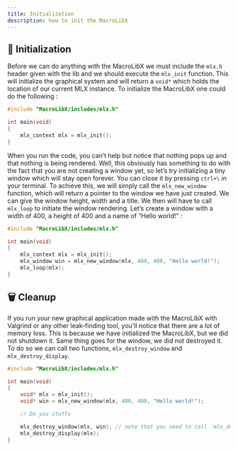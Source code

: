 ```yaml
---
title: Initialization
description: how to init the MacroLibX
---
```


## 🚀 Initialization
Before we can do anything with the MacroLibX we must include the `mlx.h` header given with the lib and we should execute the `mlx_init` function.
This will initialize the graphical system and will return a `void*` which holds the location of our current MLX instance.
To initialize the MacroLibX one could do the following :

```c
#include "MacroLibX/includes/mlx.h"

int main(void)
{
    mlx_context mlx = mlx_init();
}
```

When you run the code, you can’t help but notice that nothing pops up and that nothing is being rendered.
Well, this obviously has something to do with the fact that you are not creating a window yet, so let’s try initializing a tiny window which will stay open forever.
You can close it by pressing `ctrl+\` in your terminal. To achieve this, we will simply call the `mlx_new_window` function, which will return a pointer to the window we have just created.
We can give the window height, width and a title. We then will have to call `mlx_loop` to initiate the window rendering. Let’s create a window with a width of 400, a height of 400 and a name of “Hello world!” :

```c
#include "MacroLibX/includes/mlx.h"

int main(void)
{
    mlx_context mlx = mlx_init();
    mlx_window win = mlx_new_window(mlx, 400, 400, "Hello world!");
    mlx_loop(mlx);
}
```

## 🗑️ Cleanup
If you run your new graphical application made with the MacroLibX with Valgrind or any other leak-finding tool, you'll notice that there are a lot of memory loss.
This is because we have initialized the MacroLibX, but we did not shutdown it. Same thing goes for the window, we did not destroyed it. To do so we can call two functions, 
`mlx_destroy_window` and `mlx_destroy_display`.

```c
#include "MacroLibX/includes/mlx.h"

int main(void)
{
    void* mlx = mlx_init();
    void* win = mlx_new_window(mlx, 400, 400, "Hello world!");

    // Do you stuffs

    mlx_destroy_window(mlx, win); // note that you need to call `mlx_destroy_window` before calling `mlx_destroy_display`
    mlx_destroy_display(mlx);
}
```
